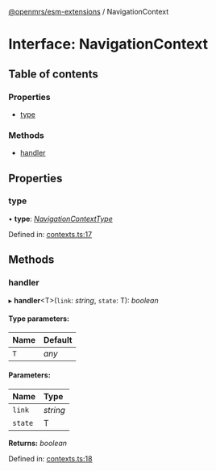 [@openmrs/esm-extensions](../API.md) / NavigationContext

# Interface: NavigationContext

## Table of contents

### Properties

- [type](navigationcontext.md#type)

### Methods

- [handler](navigationcontext.md#handler)

## Properties

### type

• **type**: [*NavigationContextType*](../API.md#navigationcontexttype)

Defined in: [contexts.ts:17](https://github.com/openmrs/openmrs-esm-core/blob/master/packages/esm-extensions/src/contexts.ts#L17)

## Methods

### handler

▸ **handler**<T\>(`link`: *string*, `state`: T): *boolean*

#### Type parameters:

Name | Default |
:------ | :------ |
`T` | *any* |

#### Parameters:

Name | Type |
:------ | :------ |
`link` | *string* |
`state` | T |

**Returns:** *boolean*

Defined in: [contexts.ts:18](https://github.com/openmrs/openmrs-esm-core/blob/master/packages/esm-extensions/src/contexts.ts#L18)
